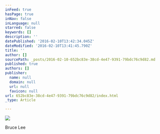 ```yaml
---
inFeed: true
hasPage: true
inNav: false
inLanguage: null
starred: false
keywords: []
description: ''
datePublished: '2016-02-10T13:42:34.045Z'
dateModified: '2016-02-10T13:41:45.790Z'
title: ''
author: []
sourcePath: _posts/2016-02-10-652bc83e-38cd-4e47-9391-79bdc76c9d82.md
published: true
authors: []
publisher:
  name: null
  domain: null
  url: null
  favicon: null
url: 652bc83e-38cd-4e47-9391-79bdc76c9d82/index.html
_type: Article

---
```

![](https://the-grid-user-content.s3-us-west-2.amazonaws.com/4584841e-1ba7-4d5b-9d56-84610bf23516.png)

Bruce Lee